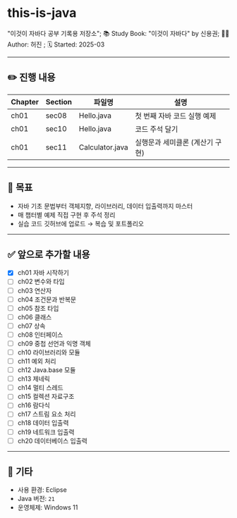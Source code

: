 # this-is-java
"이것이 자바다 공부 기록용 저장소";
📚 Study Book: "이것이 자바다" by 신용권;
🧑‍💻 Author: 허진  ;
🗓️ Started: 2025-03


---

## ✏️ 진행 내용

| Chapter | Section | 파일명              | 설명                                |
|---------|---------|---------------------|-------------------------------------|
| ch01    | sec08   | Hello.java          | 첫 번째 자바 코드 실행 예제          |
| ch01    | sec10   | Hello.java          | 코드 주석 달기                       |
| ch01    | sec11   | Calculator.java     | 실행문과 세미클론 (계산기 구현)      |

---

## 📌 목표

- 자바 기초 문법부터 객체지향, 라이브러리, 데이터 입출력까지 마스터
- 매 챕터별 예제 직접 구현 후 주석 정리
- 실습 코드 깃허브에 업로드 → 복습 및 포트폴리오

---

## ✅ 앞으로 추가할 내용

- [x] ch01 자바 시작하기
- [ ] ch02 변수와 타입
- [ ] ch03 연산자
- [ ] ch04 조건문과 반복문
- [ ] ch05 참조 타입
- [ ] ch06 클래스
- [ ] ch07 상속
- [ ] ch08 인터페이스
- [ ] ch09 중첩 선언과 익명 객체
- [ ] ch10 라이브러리와 모듈
- [ ] ch11 예외 처리
- [ ] ch12 Java.base 모듈
- [ ] ch13 제네릭
- [ ] ch14 멀티 스레드
- [ ] ch15 컬렉션 자료구조
- [ ] ch16 람다식
- [ ] ch17 스트림 요소 처리
- [ ] ch18 데이터 입출력
- [ ] ch19 네트워크 입출력
- [ ] ch20 데이터베이스 입출력
---

## 🔗 기타

- 사용 환경: Eclipse
- Java 버전: `21`  
- 운영체제: Windows 11
